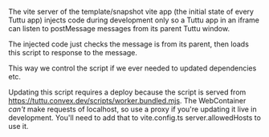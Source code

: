 The vite server of the template/snapshot vite app (the initial state of every Tuttu app)
injects code during development only so a Tuttu app in an iframe can listen to postMessage
messages from its parent Tuttu window.

The injected code just checks the message is from its parent, then loads this script
to response to the message.

This way we control the script if we ever needed to updated dependencies etc.

Updating this script requires a deploy because the script is served from
https://tuttu.convex.dev/scripts/worker.bundled.mjs. The WebContainer _can't_ make requests of localhost,
so use a proxy if you're updating it live in development. You'll need to add that to vite.config.ts
server.allowedHosts to use it.

